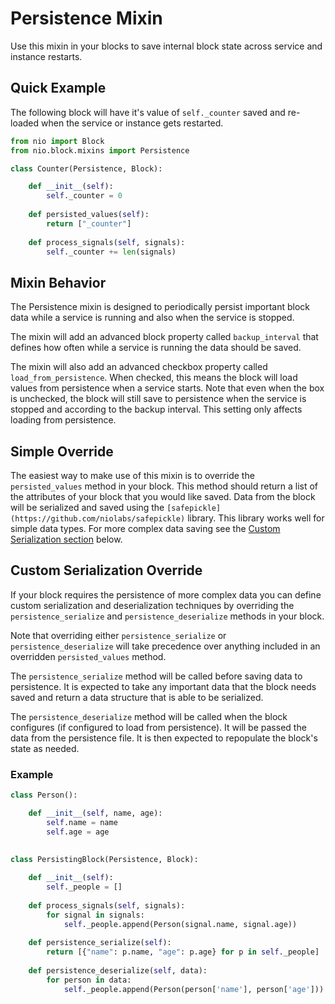 # Persistence Mixin

Use this mixin in your blocks to save internal block state across service and instance restarts.

## Quick Example

The following block will have it's value of `self._counter` saved and re-loaded when the service or instance gets restarted.

```python
from nio import Block
from nio.block.mixins import Persistence

class Counter(Persistence, Block):

    def __init__(self):
        self._counter = 0
        
    def persisted_values(self):
        return ["_counter"]
        
    def process_signals(self, signals):
        self._counter += len(signals)
```

## Mixin Behavior

The Persistence mixin is designed to periodically persist important block data while a service is running and also when the service is stopped.

The mixin will add an advanced block property called `backup_interval` that defines how often while a service is running the data should be saved.

The mixin will also add an advanced checkbox property called `load_from_persistence`. When checked, this means the block will load values from persistence when a service starts. Note that even when the box is unchecked, the block will still save to persistence when the service is stopped and according to the backup interval. This setting only affects loading from persistence.

## Simple Override

The easiest way to make use of this mixin is to override the `persisted_values` method in your block. This method should return a list of the attributes of your block that you would like saved. Data from the block will be serialized and saved using the `[safepickle](https://github.com/niolabs/safepickle)` library. This library works well for simple data types. For more complex data saving see the [Custom Serialization section](#custom-serialization-override) below.

## Custom Serialization Override

If your block requires the persistence of more complex data you can define custom serialization and deserialization techniques by overriding the `persistence_serialize` and `persistence_deserialize` methods in your block.

Note that overriding either `persistence_serialize` or `persistence_deserialize` will take precedence over anything included in an overridden `persisted_values` method.

The `persistence_serialize` method will be called before saving data to persistence. It is expected to take any important data that the block needs saved and return a data structure that is able to be serialized.

The `persistence_deserialize` method will be called when the block configures (if configured to load from persistence). It will be passed the data from the persistence file. It is then expected to repopulate the block's state as needed.

### Example

```python
class Person():

    def __init__(self, name, age):
        self.name = name
        self.age = age
   
   
class PersistingBlock(Persistence, Block):

    def __init__(self):
        self._people = []
        
    def process_signals(self, signals):
        for signal in signals:
            self._people.append(Person(signal.name, signal.age))
        
    def persistence_serialize(self):
        return [{"name": p.name, "age": p.age} for p in self._people]
        
    def persistence_deserialize(self, data):
        for person in data:
            self._people.append(Person(person['name'], person['age']))
```
